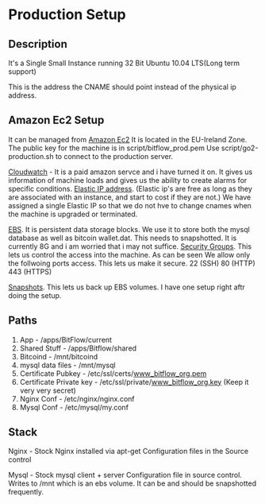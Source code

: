 Production Setup
=================

Description
------------
It's a Single Small Instance running 32 Bit Ubuntu 10.04 LTS(Long term support)


This is the address the CNAME should point instead of the physical ip address.

Amazon Ec2 Setup
----------------

It can be managed from [Amazon Ec2](https://console.aws.amazon.com/ec2/home)
It is located in the EU-Ireland Zone.
The public key for the machine is in script/bitflow_prod.pem
Use script/go2-production.sh to connect to the production server.

[Cloudwatch](https://console.aws.amazon.com/cloudwatch/home?region=eu-west-1) - It is a paid amazon servce and i have turned it on. It gives us information of machine loads and gives us the ability to create alarms for specific conditions.
 [Elastic IP address](https://console.aws.amazon.com/ec2/home?region=eu-west-1&#s=Addresses). (Elastic ip's are free as long as they are associated with an instance, and start to cost if they are not.) We have assigned a single Elastic IP so that we do not hve to change cnames when the machine is upgraded or terminated.

[EBS](https://console.aws.amazon.com/ec2/home?region=eu-west-1#s=Volumes). It is persistent data storage blocks. We use it to store both the mysql database as well as bitcoin wallet.dat. This needs to snapshotted. It is currently 8G and i am worried that i may not suffice.
[Security Groups](https://console.aws.amazon.com/ec2/home?region=eu-west-1#s=SecurityGroups). This lets us control the access into the machine. As can be seen We allow only the follwoing ports access. This lets us make it secure.
22 (SSH)
80 (HTTP)
443 (HTTPS)

[Snapshots](https://console.aws.amazon.com/ec2/home?region=eu-west-1#s=Snapshots). This lets us back up EBS volumes. I have one setup right aftr doing the setup.



Paths
-----
1) App - /apps/BitFlow/current
2) Shared Stuff  - /apps/Bitflow/shared
3) Bitcoind - /mnt/bitcoind
4) mysql data files - /mnt/mysql
5) Certificate Pubkey - /etc/ssl/certs/www_bitflow_org.pem
6) Certificate Private key - /etc/ssl/private/www_bitflow_org.key  (Keep it very very secret)
7) Nginx Conf - /etc/nginx/nginx.conf
8) Mysql Conf - /etc/mysql/my.conf

Stack
-----
Nginx - Stock Nginx installed via apt-get
        Configuration files in the Source control

Mysql - Stock mysql client + server 
        Configuration file in source control.
		Writes to /mnt which is an ebs volume. It can be and should be snapshotted frequently.




